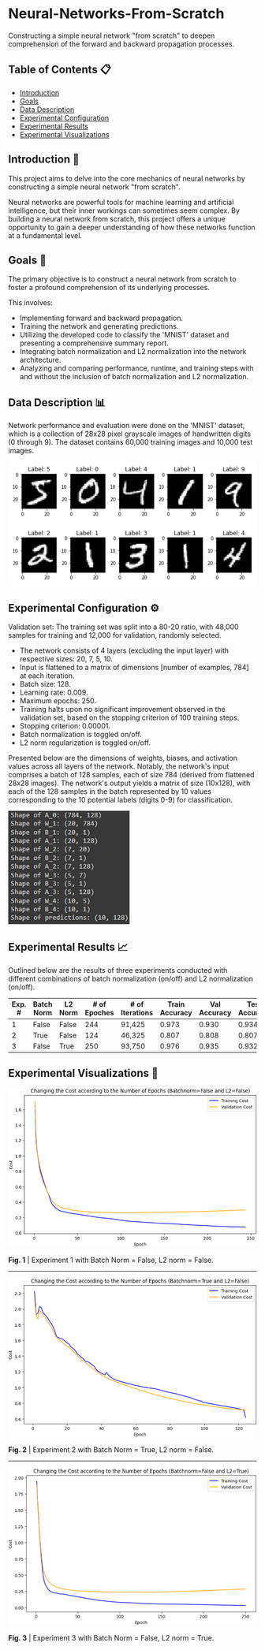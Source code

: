 # Neural-Networks-From-Scratch
Constructing a simple neural network "from scratch" to deepen comprehension of the forward and backward propagation processes.

## Table of Contents :clipboard:
  * [Introduction](#Introduction-bookmark_tabs)
  * [Goals](#goals-dart)
  * [Data Description](#data-description-bar_chart)
  * [Experimental Configuration](#experimental-configuration-gear)
  * [Experimental Results](#experimental-results-chart_with_upwards_trend)
  * [Experimental Visualizations](#experimental-visualizations-art)

## Introduction :bookmark_tabs:
This project aims to delve into the core mechanics of neural networks by constructing a simple neural network "from scratch".

Neural networks are powerful tools for machine learning and artificial intelligence, but their inner workings can sometimes seem complex. By building a neural network from scratch, this project offers a unique opportunity to gain a deeper understanding of how these networks function at a fundamental level.

## Goals :dart:
The primary objective is to construct a neural network from scratch to foster a profound comprehension of its underlying processes.

This involves:

- Implementing forward and backward propagation.
- Training the network and generating predictions.
- Utilizing the developed code to classify the 'MNIST' dataset and presenting a comprehensive summary report.
- Integrating batch normalization and L2 normalization into the network architecture.
- Analyzing and comparing performance, runtime, and training steps with and without the inclusion of batch normalization and L2 normalization.

## Data Description :bar_chart:
Network performance and evaluation were done on the 'MNIST' dataset, which is a collection of 28x28 pixel grayscale images of handwritten digits (0 through 9). The dataset contains 60,000 training images and 10,000 test images.

![](docs/MNIST_example.png)

## Experimental Configuration :gear:
Validation set: The training set was split into a 80-20 ratio, with 48,000 samples for training and 12,000 for validation, randomly selected.

-	The network consists of 4 layers (excluding the input layer) with respective sizes: 20, 7, 5, 10.
- Input is flattened to a matrix of dimensions [number of examples, 784] at each iteration.
- Batch size: 128.
- Learning rate: 0.009.
- Maximum epochs: 250.
- Training halts upon no significant improvement observed in the validation set, based on the stopping criterion of 100 training steps.
- Stopping criterion: 0.00001.
- Batch normalization is toggled on/off.
- L2 norm regularization is toggled on/off.

Presented below are the dimensions of weights, biases, and activation values across all layers of the network. Notably, the network's input comprises a batch of 128 samples, each of size 784 (derived from flattened 28x28 images). The network's output yields a matrix of size (10x128), with each of the 128 samples in the batch represented by 10 values corresponding to the 10 potential labels (digits 0-9) for classification.

![](docs/parameters_shape.png)

## Experimental Results :chart_with_upwards_trend:
Outlined below are the results of three experiments conducted with different combinations of batch normalization (on/off) and L2 normalization (on/off).

| Exp. # | Batch Norm | L2 Norm | # of Epoches | # of Iterations | Train Accuracy | Val Accuracy | Test Accuracy | Train Cost | Val Cost | Time (sec) |
|---|---|---|---|---|---|---|---|---|---|---|
| 1 | False | False | 244 | 91,425 | 0.973 | 0.930 | 0.934 | 0.074 | 0.297 | 235 |
| 2 | True | False | 124 | 46,325 | 0.807 | 0.808 | 0.807 | 0.622 | 0.715 | 158 |
| 3 | False | True | 250 | 93,750 | 0.976 | 0.935 | 0.932 | 0.034 | 0.288 | 257 |

## Experimental Visualizations :art:

![](docs/Exp1_Costs_with_Batchnorm_False_and_L2_False.png)

**Fig. 1** | Experiment 1 with Batch Norm = False, L2 norm = False.

---

![](docs/Exp2_Costs_with_Batchnorm_True_and_L2_False.png)

**Fig. 2** | Experiment 2 with Batch Norm = True, L2 norm = False.

---

![](docs/Exp3_Costs_with_Batchnorm_False_and_L2_True.png)

**Fig. 3** | Experiment 3 with Batch Norm = False, L2 norm = True.
